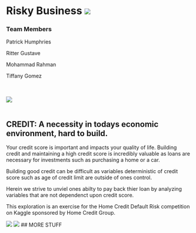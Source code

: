# Risky Business <img src = "https://img.shields.io/badge/Credit%20Default-Predictor-red.svg">
### Team Members
<p> Patrick Humphries </p>
<p> Ritter Gustave </p>
<p> Mohammad Rahman </p>
<p> Tiffany Gomez </p>

<br>
</br>

<img src= "https://cdn.dribbble.com/users/869467/screenshots/2662113/finance-at-your-fingertips.gif" >
<br>
</br>

## CREDIT: A necessity in todays economic environment, hard to build.
<p>Your credit score is important and impacts your quality of life. Building credit and maintaining a high credit score is incredibly valuable as loans are necessary for investments such as purchasing a home or a car. </p>

<p> Building good credit can be difficult as variables deterministic of credit score such as age of credit limit are outside of ones control.  </p>

<p> Herein we strive to unviel ones abilty to pay back thier loan by analyzing variables that are not dependenct upon credit score. </p>

<p> This exploration is an exercise for the Home Credit Default Risk competition on Kaggle sponsored by Home Credit Group. </p>
<img src= "https://upload.wikimedia.org/wikipedia/commons/thumb/7/7c/Kaggle_logo.png/400px-Kaggle_logo.png"> 
<img src= "https://image.pitchbook.com/rTjD6D3GbnaTrBrOxkBswvYMfGU1503928190520_200x200">
## MORE STUFF
